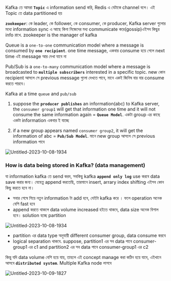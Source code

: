 Kafka তে আমরা **`Topic`** এ information send করি, Redis এ যেটাকে channel বলে। এই Topic তে data partitioned হয় 

**`zookeeper`**: কে leader, কে follower, কে consumer, কে producer, Kafka server গুলোর মধ্যে information sync এ আছে কিনা নিজেদের মধ্য communicate করে(gossip)এইসব কিছুর info রাখে. zookeeper is the manager of kafka 

Queue is a `one-to-one` communication model where a message is consumed by **`one recipient`**. one time message, একবার consume হয়ে গেলে next time এই message আর দেখা যাবে না 

Pub/Sub is a `one-to-many` communication model where a message is broadcasted to **`multiple subscribers`** interested in a specific topic. new কোন recipient আসলে সে previous message গুলো দেখতে পাবে, মানে একই জিনিষ
বার বার consume করতে পারবে। 

Kafka at a time `queue` and `pub/sub`

1. suppose the **`producer publishes`** an information(abc) to Kafka server, the `consumer group1` will get that information one time and it will not consume the same information again = **`Queue Model`**. একটা group এর কাছে একটা
   information একবার ই যাচ্ছে
   
2. if a new group appears named `consumer group2`, it will get the information of abc = **`Pub/Sub Model`**. মানে new group আসলে সে previous information পাবে 

![Untitled-2023-10-08-1934](https://github.com/Mohsem35/DevOps/assets/58659448/44de4e3b-8d6f-49aa-9b3a-af4fab330f48)


### How is data being stored in Kafka? (data management)


যা information kafka তে send করব, সবকিছু kafka **`append only log`** use করবে data save করার জন্য। যেহেতু append করতেছি, তারমানে insert, arrary index shifting এইসব কোন কিছু করতে হবে না। 
- সবার শেষে গিয়ে নতুন information টা add হবে, যেইটা kafka করে । ফলে operation অনেক বেশি fast হবে
- append করতে থাকলে data volume increased হইতে থাকবে, data size অনেক বিশাল হবে। solution হচ্ছে partition


 ![Untitled-2023-10-08-1934](https://github.com/Mohsem35/DevOps/assets/58659448/35095c7d-20b3-4c6a-b4de-5212ea278345)

 - partition এর data type অনুযায়ী different consumer group, data consume করবে
 - logical separation থাকবে. suppose, partition1 এর সব data পাবে consumer-group1 এর c1 and partition2 এর সব data পাবে consumer-group1 এর c2
 
কিন্তু যদি data volume বেশি হয়ে যায়, তাহলে এই concept manage করা কঠিন হয়ে যাবে, এইখানে আসবে **`distributed system`**. Multiple Kafka node লাগবে 

![Untitled-2023-10-09-1827](https://github.com/Mohsem35/DevOps/assets/58659448/1d3fef74-57c8-40f5-96b5-f3790652b89e)
